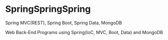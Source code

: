 # SpringSpringSpring
Spring MVC(REST), Spring Boot, Spring Data, MongoDB

Web Back-End Programs using Spring(IoC, MVC, Boot, Data) and MongoDB
